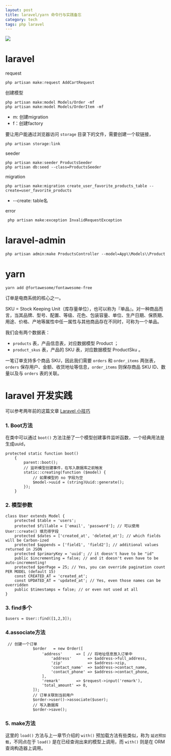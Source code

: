 ```yaml
---
layout: post
title: laravel/yarn 命令行与实践备忘
category: tech
tags: php laravel
---
```


![](https://cdn.kelu.org/blog/tags/laravel.jpg)

 

# laravel

request

```
php artisan make:request AddCartRequest
```

创建模型

```
php artisan make:model Models/Order -mf
php artisan make:model Models/OrderItem -mf
```

* m: 创建migration
* f：创建factory



要让用户能通过浏览器访问 `storage` 目录下的文件，需要创建一个软链接，

```
php artisan storage:link
```

seeder

```
php artisan make:seeder ProductsSeeder
php artisan db:seed --class=ProductsSeeder
```

migration

```
php artisan make:migration create_user_favorite_products_table --create=user_favorite_products
```

* --create: table名

error

```
 php artisan make:exception InvalidRequestException
```

# laravel-admin

```
php artisan admin:make ProductsController --model=App\\Models\\Product
```

# yarn

```
yarn add @fortawesome/fontawesome-free
```

订单是电商系统的核心之一。



SKU = Stock Keeping Unit（库存量单位），也可以称为『单品』。对一种商品而言，当其品牌、型号、配置、等级、花色、包装容量、单位、生产日期、保质期、用途、价格、产地等属性中任一属性与其他商品存在不同时，可称为一个单品。



我们会有两个数据表：

- `products` 表，产品信息表，对应数据模型 Product ；
- `product_skus` 表，产品的 SKU 表，对应数据模型 ProductSku 。


一笔订单支持多个商品 SKU，因此我们需要 `orders` 和 `order_items` 两张表，`orders` 保存用户、金额、收货地址等信息，`order_items` 则保存商品 SKU ID、数量以及与 `orders` 表的关联。

# laravel 开发实践

可以参考两年前的这篇文章 [Laravel 小技巧](/tech/2017/03/06/Laravel-Tricks.html)

### 1. Boot方法

在类中可以通过 `boot()` 方法注册了一个模型创建事件监听函数，一个经典用法是生成uuid，

```
protected static function boot()
    {
        parent::boot();
        // 监听模型创建事件，在写入数据库之前触发
        static::creating(function ($model) {
            // 如果模型的 no 字段为空
            $model->uuid = (string)Uuid::generate();
        });
    }
```

### 2. 模型参数

```
class User extends Model {
    protected $table = 'users';
    protected $fillable = ['email', 'password']; // 可以使用 User::create() 填充得字段
    protected $dates = ['created_at', 'deleted_at']; // which fields will be Carbon-ized
    protected $appends = ['field1', 'field2']; // additional values returned in JSON
    protected $primaryKey = 'uuid'; // it doesn't have to be "id"
    public $incrementing = false; // and it doesn't even have to be auto-incrementing!
    protected $perPage = 25; // Yes, you can override pagination count PER MODEL (default 15)
    const CREATED_AT = 'created_at';
    const UPDATED_AT = 'updated_at'; // Yes, even those names can be overridden
    public $timestamps = false; // or even not used at all
}
```

### 3. find多个

```
$users = User::find([1,2,3]);
```

### 4.associate方法 

```
 // 创建一个订单
            $order   = new Order([
                'address'      => [ // 将地址信息放入订单中
                    'address'       => $address->full_address,
                    'zip'           => $address->zip,
                    'contact_name'  => $address->contact_name,
                    'contact_phone' => $address->contact_phone,
                ],
                'remark'       => $request->input('remark'),
                'total_amount' => 0,
            ]);
            // 订单关联到当前用户
            $order->user()->associate($user);
            // 写入数据库
            $order->save();
```

### 5. make方法



这里的 `load()` 方法与上一章节介绍的 `with()` 预加载方法有些类似，称为 `延迟预加载`，不同点在于 `load()` 是在已经查询出来的模型上调用，而 `with()` 则是在 ORM 查询构造器上调用。